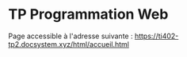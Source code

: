 # TP Programmation Web

Page accessible à l'adresse suivante : https://ti402-tp2.docsystem.xyz/html/accueil.html